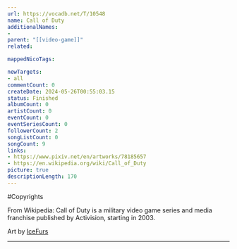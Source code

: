 ```yaml
---
url: https://vocadb.net/T/10548
name: Call of Duty
additionalNames: 
- 
parent: "[[video-game]]"
related:

mappedNicoTags:

newTargets:
- all
commentCount: 0
createDate: 2024-05-26T00:55:03.15
status: Finished
albumCount: 0
artistCount: 0
eventCount: 0
eventSeriesCount: 0
followerCount: 2
songListCount: 0
songCount: 9
links: 
- https://www.pixiv.net/en/artworks/78185657
- https://en.wikipedia.org/wiki/Call_of_Duty
picture: true
descriptionLength: 170
---
```


#Copyrights

From Wikipedia:
Call of Duty is a military video game series and media franchise published by Activision, starting in 2003.

Art by [IceFurs](https://vocadb.net/Ar/79188)

---

